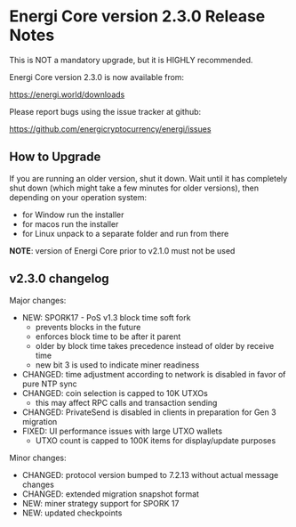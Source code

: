 Energi Core version 2.3.0 Release Notes
=======================================

This is NOT a mandatory upgrade, but it is HIGHLY recommended.

Energi Core version 2.3.0 is now available from:

  https://energi.world/downloads

Please report bugs using the issue tracker at github:

  https://github.com/energicryptocurrency/energi/issues


How to Upgrade
--------------

If you are running an older version, shut it down. Wait until it has completely
shut down (which might take a few minutes for older versions), then depending on
your operation system:

* for Window run the installer
* for macos run the installer
* for Linux unpack to a separate folder and run from there

**NOTE**: version of Energi Core prior to v2.1.0 must not be used


v2.3.0 changelog
----------------

Major changes:

* NEW: SPORK17 - PoS v1.3 block time soft fork
  - prevents blocks in the future
  - enforces block time to be after it parent
  - older by block time takes precedence instead of older by receive time
  - new bit 3 is used to indicate miner readiness
* CHANGED: time adjustment according to network is disabled in favor of pure NTP sync
* CHANGED: coin selection is capped to 10K UTXOs
  - this may affect RPC calls and transaction sending
* CHANGED: PrivateSend is disabled in clients in preparation for Gen 3 migration
* FIXED: UI performance issues with large UTXO wallets
  - UTXO count is capped to 100K items for display/update purposes

Minor changes:

* CHANGED: protocol version bumped to 7.2.13 without actual message changes
* CHANGED: extended migration snapshot format
* NEW: miner strategy support for SPORK 17
* NEW: updated checkpoints
